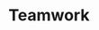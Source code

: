 <div id="title">

# Teamwork
</div>

<div id="body">

<include src="teamStructures/unit-inParent-asPanel.md" boilerplate />

</div>
